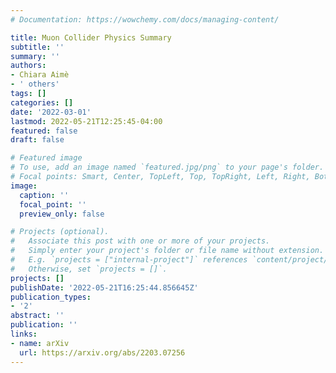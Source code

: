 ```yaml
---
# Documentation: https://wowchemy.com/docs/managing-content/

title: Muon Collider Physics Summary
subtitle: ''
summary: ''
authors:
- Chiara Aimè
- ' others'
tags: []
categories: []
date: '2022-03-01'
lastmod: 2022-05-21T12:25:45-04:00
featured: false
draft: false

# Featured image
# To use, add an image named `featured.jpg/png` to your page's folder.
# Focal points: Smart, Center, TopLeft, Top, TopRight, Left, Right, BottomLeft, Bottom, BottomRight.
image:
  caption: ''
  focal_point: ''
  preview_only: false

# Projects (optional).
#   Associate this post with one or more of your projects.
#   Simply enter your project's folder or file name without extension.
#   E.g. `projects = ["internal-project"]` references `content/project/deep-learning/index.md`.
#   Otherwise, set `projects = []`.
projects: []
publishDate: '2022-05-21T16:25:44.856645Z'
publication_types:
- '2'
abstract: ''
publication: ''
links:
- name: arXiv
  url: https://arxiv.org/abs/2203.07256
---
```

